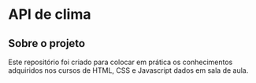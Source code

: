 <h1> API de clima</h1>
<h2>Sobre o projeto</h2>
Este repositório foi criado para colocar em prática os conhecimentos adquiridos nos cursos de HTML, CSS e Javascript dados em sala de aula.

